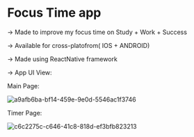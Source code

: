 # Focus Time app

-> Made to improve my focus time on Study + Work + Success

-> Available for cross-platofrom( IOS + ANDROID)

-> Made using ReactNative framework

-> App UI View:

Main Page: 

![a9afb6ba-bf14-459e-9e0d-5546ac1f3746](https://user-images.githubusercontent.com/52489083/138460339-f0b03e71-10c9-4d93-a090-9ec4ae293fb9.jpg)

Timer Page: 

![c6c2275c-c646-41c8-818d-ef3bfb823213](https://user-images.githubusercontent.com/52489083/138460345-c62d0023-bd6e-4670-941c-3253632290c5.jpg)


